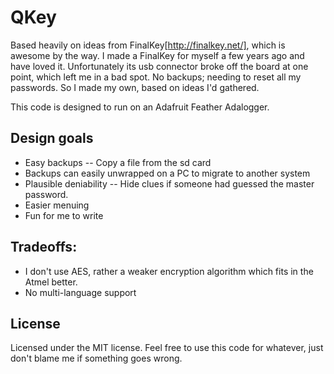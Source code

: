 # QKey

Based heavily on ideas from FinalKey[http://finalkey.net/], which is awesome
by the way. I made a FinalKey for myself a few years ago and have loved it.
Unfortunately its usb connector broke off the board at one point, which left
me in a bad spot. No backups; needing to reset all my passwords. So I made my
own, based on ideas I'd gathered.

This code is designed to run on an Adafruit Feather Adalogger.

## Design goals
* Easy backups -- Copy a file from the sd card
* Backups can easily unwrapped on a PC to migrate to another system
* Plausible deniability -- Hide clues if someone had guessed the master password.
* Easier menuing
* Fun for me to write

## Tradeoffs:
* I don't use AES, rather a weaker encryption algorithm which fits in the
  Atmel better.
* No multi-language support

## License

Licensed under the MIT license. Feel free to use this code for whatever, just
don't blame me if something goes wrong.

